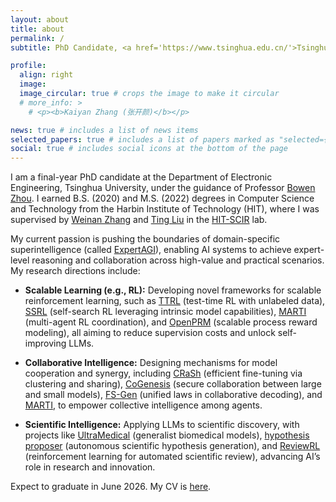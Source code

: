 ```yaml
---
layout: about
title: about
permalink: /
subtitle: PhD Candidate, <a href='https://www.tsinghua.edu.cn/'>Tsinghua University</a>

profile:
  align: right
  image: 
  image_circular: true # crops the image to make it circular
  # more_info: >
    # <p><b>Kaiyan Zhang (张开颜)</b></p>

news: true # includes a list of news items
selected_papers: true # includes a list of papers marked as "selected={true}"
social: true # includes social icons at the bottom of the page
---
```


I am a final-year PhD candidate at the Department of Electronic Engineering, Tsinghua University, under the guidance of Professor [Bowen Zhou](https://scholar.google.com/citations?hl=zh-CN&user=h3Nsz6YAAAAJ&view_op=list_works&sortby=pubdate). I earned B.S. (2020) and M.S. (2022) degrees in Computer Science and Technology from the Harbin Institute of Technology (HIT), where I was supervised by [Weinan Zhang](https://scholar.google.com/citations?user=DBLdEf4AAAAJ&hl=zh-CN) and [Ting Liu](https://scholar.google.com/citations?user=zyMJ1V0AAAAJ&hl=en) in the [HIT-SCIR](https://ir.hit.edu.cn/) lab.

<!-- I am open to collaborations and discussions across related areas—such as **multi-agent** ([COLM 2024](https://arxiv.org/pdf/2407.08940), [ACL 2024](https://arxiv.org/pdf/2403.03129), [Arxiv 2406](https://arxiv.org/pdf/2406.12295)), **reinforcement learning** ([Arxiv 2412 - ImplicitPRM](https://arxiv.org/pdf/2412.01981), [Arxiv 2502 - PRIME](https://arxiv.org/pdf/2502.01456)), **test-time scaling** ([ICLR 2025 - OpenPRM](https://openreview.net/forum?id=fGIqGfmgkW), [Arxiv 2502](https://arxiv.org/pdf/2502.06703?), [Arxiv 2503 - Video-T1](https://arxiv.org/pdf/2503.18942), [Arxiv 2504 - GenPRM](https://arxiv.org/pdf/2504.00891)), **test-time reinforcement learning** ([Arxiv 2504 - TTRL](https://arxiv.org/abs/2504.16084)), and **multi-agent reinforcement learning** ([GitHub 2025 - MARTI](https://github.com/TsinghuaC3I/MARTI)). I’d be happy to connect with researchers who share these interests. -->

My current passion is pushing the boundaries of domain-specific superintelligence (called [ExpertAGI](https://arxiv.org/pdf/2407.08642)), enabling AI systems to achieve expert-level reasoning and collaboration across high-value and practical scenarios. My research directions include:

- **Scalable Learning (e.g., RL):** Developing novel frameworks for scalable reinforcement learning, such as [TTRL](https://github.com/PRIME-RL/TTRL) (test-time RL with unlabeled data), [SSRL](https://github.com/TsinghuaC3I/SSRL) (self-search RL leveraging intrinsic model capabilities), [MARTI](https://github.com/TsinghuaC3I/MARTI) (multi-agent RL coordination), and [OpenPRM](https://openreview.net/pdf?id=fGIqGfmgkW) (scalable process reward modeling), all aiming to reduce supervision costs and unlock self-improving LLMs.

- **Collaborative Intelligence:** Designing mechanisms for model cooperation and synergy, including [CRaSh](https://arxiv.org/abs/2310.15477) (efficient fine-tuning via clustering and sharing), [CoGenesis](https://arxiv.org/abs/2403.03129) (secure collaboration between large and small models), [FS-Gen](https://arxiv.org/abs/2406.12295) (unified laws in collaborative decoding), and [MARTI](https://github.com/TsinghuaC3I/MARTI), to empower collective intelligence among agents.

- **Scientific Intelligence:** Applying LLMs to scientific discovery, with projects like [UltraMedical](https://github.com/TsinghuaC3I/UltraMedical) (generalist biomedical models), [hypothesis proposer](https://arxiv.org/abs/2311.05965) (autonomous scientific hypothesis generation), and [ReviewRL](https://arxiv.org/abs/2508.10308) (reinforcement learning for automated scientific review), advancing AI’s role in research and innovation.

Expect to graduate in June 2026. My CV is [here](/assets/pdf/cv.pdf).